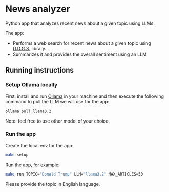 # News analyzer
Python app that analyzes recent news about a given topic using LLMs.

The app:
- Performs a web search for recent news about a given topic using [D.D.G.S.](https://github.com/deedy5/ddgs) library.
- Summarizes it and provides the overall sentiment using an LLM.

## Running instructions

### Setup Ollama locally
First, install and run [Ollama](https://ollama.com/) in your machine and then execute the following command to pull the LLM we will use for the app:
```bash
ollama pull llama3.2
```

Note: feel free to use other model of your choice.

### Run the app
Create the local env for the app:
```bash
make setup
```

Run the app, for example:
```bash
make run TOPIC="Donald Trump" LLM="llama3.2" MAX_ARTICLES=50
```

Please provide the topic in English language.

